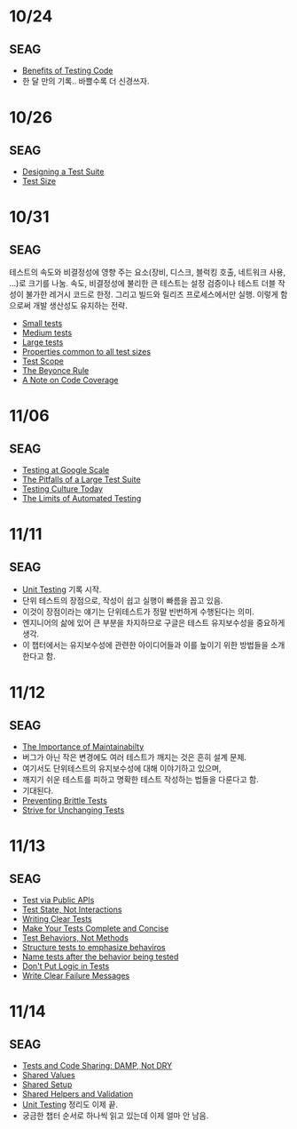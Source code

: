 # 10/24

## SEAG

- [Benefits of Testing Code](https://github.com/codehumane/what-i-learned/blob/master/book/seag/README.md#benefits-of-testing-code)
- 한 달 만의 기록.. 바쁠수록 더 신경쓰자.

# 10/26

## SEAG

- [Designing a Test Suite](https://github.com/codehumane/what-i-learned/blob/master/book/seag/README.md#designing-a-test-suite)
- [Test Size](https://github.com/codehumane/what-i-learned/blob/master/book/seag/README.md#test-size)

# 10/31

## SEAG

테스트의 속도와 비결정성에 영향 주는 요소(장비, 디스크, 블럭킹 호출, 네트워크 사용, ...)로 크기를 나눔. 속도, 비결정성에 불리한 큰 테스트는 설정 검증이나 테스트 더블 작성이 불가한 레거시 코드로 한정. 그리고 빌드와 릴리즈 프로세스에서만 실행. 이렇게 함으로써 개발 생산성도 유지하는 전략.

- [Small tests](https://github.com/codehumane/what-i-learned/blob/master/book/seag/README.md#small-tests)
- [Medium tests](https://github.com/codehumane/what-i-learned/blob/master/book/seag/README.md#medium-tests)
- [Large tests](https://github.com/codehumane/what-i-learned/blob/master/book/seag/README.md#large-tests)
- [Properties common to all test sizes](https://github.com/codehumane/what-i-learned/blob/master/book/seag/README.md#properties-common-to-all-test-sizes)
- [Test Scope](https://github.com/codehumane/what-i-learned/blob/master/book/seag/README.md#test-scope)
- [The Beyonce Rule](https://github.com/codehumane/what-i-learned/blob/master/book/seag/README.md#the-beyonce-rule)
- [A Note on Code Coverage](https://github.com/codehumane/what-i-learned/blob/master/book/seag/README.md#a-note-on-code-coverage)

# 11/06

## SEAG

- [Testing at Google Scale](https://github.com/codehumane/what-i-learned/blob/master/book/seag/README.md#testing-at-google-scale)
- [The Pitfalls of a Large Test Suite](https://github.com/codehumane/what-i-learned/blob/master/book/seag/README.md#the-pitfalls-of-a-large-test-suite)
- [Testing Culture Today](https://github.com/codehumane/what-i-learned/blob/master/book/seag/README.md#testing-culture-today)
- [The Limits of Automated Testing](https://github.com/codehumane/what-i-learned/blob/master/book/seag/README.md#the-limits-of-automated-testing)

# 11/11

## SEAG

- [Unit Testing](https://github.com/codehumane/what-i-learned/blob/master/book/seag/README.md#12-unit-testing) 기록 시작.
- 단위 테스트의 장점으로, 작성이 쉽고 실행이 빠름을 꼽고 있음.
- 이것이 장점이라는 얘기는 단위테스트가 정말 빈번하게 수행된다는 의미.
- 엔지니어의 삶에 있어 큰 부분을 차지하므로 구글은 테스트 유지보수성을 중요하게 생각.
- 이 챕터에서는 유지보수성에 관련한 아이디어들과 이를 높이기 위한 방법들을 소개한다고 함.

# 11/12

## SEAG

- [The Importance of Maintainabilty](https://github.com/codehumane/what-i-learned/blob/master/book/seag/README.md#the-importance-of-maintainability)
- 버그가 아닌 작은 변경에도 여러 테스트가 깨지는 것은 흔히 설계 문제.
- 여기서도 단위테스트의 유지보수성에 대해 이야기하고 있으며,
- 깨지기 쉬운 테스트를 피하고 명확한 테스트 작성하는 법들을 다룬다고 함.
- 기대된다.
- [Preventing Brittle Tests](https://github.com/codehumane/what-i-learned/blob/master/book/seag/README.md#preventing-brittle-tests)
- [Strive for Unchanging Tests](https://github.com/codehumane/what-i-learned/blob/master/book/seag/README.md#strive-for-unchanging-tests)

# 11/13

## SEAG

- [Test via Public APIs](https://github.com/codehumane/what-i-learned/blob/master/book/seag/README.md#test-via-public-apis)
- [Test State, Not Interactions](https://github.com/codehumane/what-i-learned/blob/master/book/seag/README.md#test-state-not-interactions)
- [Writing Clear Tests](https://github.com/codehumane/what-i-learned/blob/master/book/seag/README.md#writing-clear-tests)
- [Make Your Tests Complete and Concise](https://github.com/codehumane/what-i-learned/blob/master/book/seag/README.md#make-your-tests-complete-and-concise)
- [Test Behaviors, Not Methods](https://github.com/codehumane/what-i-learned/blob/master/book/seag/README.md#test-behaviors-not-methods)
- [Structure tests to emphasize behaviros](https://github.com/codehumane/what-i-learned/blob/master/book/seag/README.md#structure-tests-to-emphasize-behaviors)
- [Name tests after the behavior being tested](https://github.com/codehumane/what-i-learned/blob/master/book/seag/README.md#name-tests-after-the-behavior-being-tested)
- [Don't Put Logic in Tests](https://github.com/codehumane/what-i-learned/blob/master/book/seag/README.md#dont-put-logic-in-tests)
- [Write Clear Failure Messages](https://github.com/codehumane/what-i-learned/blob/master/book/seag/README.md#write-clear-failure-messages)

# 11/14

## SEAG

- [Tests and Code Sharing: DAMP, Not DRY](https://github.com/codehumane/what-i-learned/blob/master/book/seag/README.md#tests-and-code-sharing-damp-not-dry)
- [Shared Values](https://github.com/codehumane/what-i-learned/blob/master/book/seag/README.md#shared-values)
- [Shared Setup](https://github.com/codehumane/what-i-learned/blob/master/book/seag/README.md#shared-setup)
- [Shared Helpers and Validation](https://github.com/codehumane/what-i-learned/blob/master/book/seag/README.md#shared-helpers-and-validation)
- [Unit Testing](https://github.com/codehumane/what-i-learned/blob/master/book/seag/README.md#12-unit-testing) 정리도 이제 끝.
- 궁금한 챕터 순서로 하나씩 읽고 있는데 이제 얼마 안 남음.